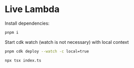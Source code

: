 # Live Lambda

Install dependencies:

```bash
pnpm i
```
Start cdk watch (watch is not necessary) with local context

```bash
pnpm cdk deploy --watch -c local=true
```

```bash
npx tsx index.ts
```
